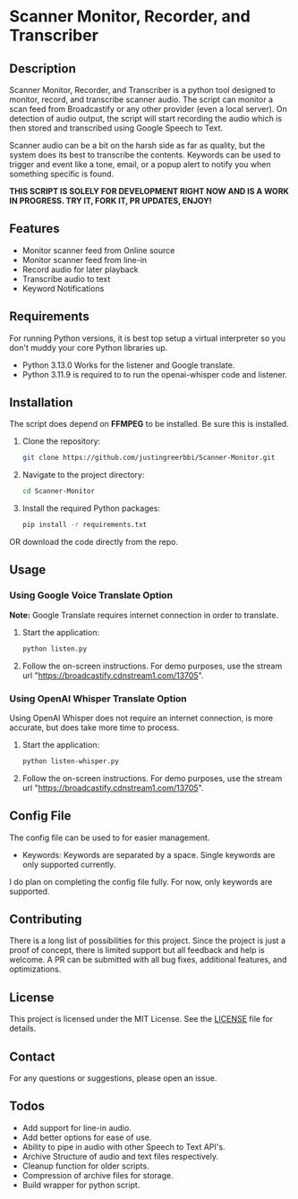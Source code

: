  # Scanner Monitor, Recorder, and Transcriber #

## Description
Scanner Monitor, Recorder, and Transcriber is a python tool designed to monitor, record, and transcribe scanner audio. The script can monitor a scan feed from Broadcastify or any other provider (even a local server). On detection of audio output, the script will start recording the audio which is then stored and transcribed using Google Speech to Text.

Scanner audio can be a bit on the harsh side as far as quality, but the system does its best to transcribe the contents. Keywords can be used to trigger and event like a tone, email, or a popup alert to notify you when something specific is found.

**THIS SCRIPT IS SOLELY FOR DEVELOPMENT RIGHT NOW AND IS A WORK IN PROGRESS. TRY IT, FORK IT, PR UPDATES, ENJOY!**

## Features
- Monitor scanner feed from Online source
- Monitor scanner feed from line-in
- Record audio for later playback
- Transcribe audio to text
- Keyword Notifications

## Requirements
For running Python versions, it is best top setup a virtual interpreter so you don't muddy your core Python libraries up.

- Python 3.13.0 Works for the listener and Google translate.
- Python 3.11.9 is required to to run the openai-whisper code and listener.

## Installation
The script does depend on **FFMPEG** to be installed. Be sure this is installed.

1. Clone the repository:
    ```sh
    git clone https://github.com/justingreerbbi/Scanner-Monitor.git
    ```
2. Navigate to the project directory:
    ```sh
    cd Scanner-Monitor
    ```

4. Install the required Python packages:
    ```sh
    pip install -r requirements.txt
    ```
OR download the code directly from the repo.

## Usage

### Using Google Voice Translate Option
**Note:** Google Translate requires internet connection in order to translate.

1. Start the application:

    ```sh
    python listen.py
    ```
2. Follow the on-screen instructions. For demo purposes, use the stream url "https://broadcastify.cdnstream1.com/13705".

### Using OpenAI Whisper Translate Option
Using OpenAI Whisper does not require an internet connection, is more accurate, but does take more time to process.

1. Start the application:

    ```sh
    python listen-whisper.py
    ```
2. Follow the on-screen instructions. For demo purposes, use the stream url "https://broadcastify.cdnstream1.com/13705".




## Config File
The config file can be used to for easier management. 

- Keywords: Keywords are separated by a space. Single keywords are only supported currently.

I do plan on completing the config file fully. For now, only keywords are supported.

## Contributing
There is a long list of possibilities for this project. Since the project is just a proof of concept, there is limited support but all feedback and help is welcome. A PR can be submitted with all bug fixes, additional features, and optimizations. 

## License
This project is licensed under the MIT License. See the [LICENSE](LICENSE) file for details.

## Contact
For any questions or suggestions, please open an issue.

## Todos
- Add support for line-in audio.
- Add better options for ease of use.
- Ability to pipe in audio with other Speech to Text API's.
- Archive Structure of audio and text files respectively.
- Cleanup function for older scripts.
- Compression of archive files for storage.
- Build wrapper for python script. 

